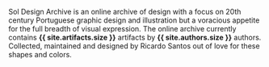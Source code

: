 <p class="about-sol">
Sol Design Archive is an online archive of design with a focus on 20th century Portuguese graphic design and illustration but a voracious appetite for the full breadth of visual expression. The online archive currently contains <strong>{{ site.artifacts.size }}</strong> artifacts by <strong>{{ site.authors.size }}</strong> authors. Collected, maintained and designed by Ricardo Santos out of love for these shapes and colors.
</p>
